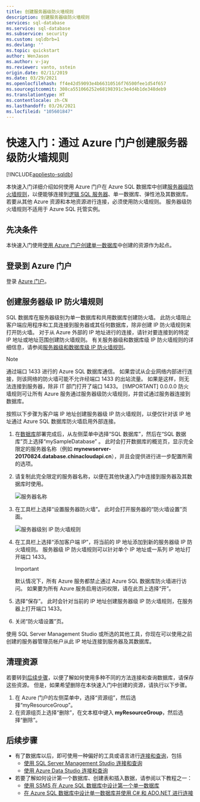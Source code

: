 ```yaml
---
title: 创建服务器级防火墙规则
description: 创建服务器级防火墙规则
services: sql-database
ms.service: sql-database
ms.subservice: security
ms.custom: sqldbrb=1
ms.devlang: ''
ms.topic: quickstart
author: WenJason
ms.author: v-jay
ms.reviewer: vanto, sstein
origin.date: 02/11/2019
ms.date: 03/29/2021
ms.openlocfilehash: ff4e42d59093e4b66310516f76500fee1d54f657
ms.sourcegitcommit: 308ca551066252e68198391c3e4d4b1de348deb9
ms.translationtype: HT
ms.contentlocale: zh-CN
ms.lasthandoff: 03/26/2021
ms.locfileid: "105601847"
---
```

# <a name="quickstart-create-a-server-level-firewall-rule-using-the-azure-portal"></a>快速入门：通过 Azure 门户创建服务器级防火墙规则
[!INCLUDE[appliesto-sqldb](../includes/appliesto-sqldb.md)]

本快速入门详细介绍如何使用 Azure 门户在 Azure SQL 数据库中创建[服务器级防火墙规则](firewall-configure.md)，以便能够连接到[逻辑 SQL 服务器](logical-servers.md)、单一数据库、弹性池及其数据库。 若要从其他 Azure 资源和本地资源进行连接，必须使用防火墙规则。 服务器级防火墙规则不适用于 Azure SQL 托管实例。

## <a name="prerequisites"></a>先决条件

本快速入门使用[使用 Azure 门户创建单一数据库](single-database-create-quickstart.md)中创建的资源作为起点。

## <a name="sign-in-to-the-azure-portal"></a>登录到 Azure 门户

登录 [Azure 门户](https://portal.azure.cn/)。

## <a name="create-a-server-level-ip-firewall-rule"></a>创建服务器级 IP 防火墙规则

 SQL 数据库在服务器级别为单一数据库和共用数据库创建防火墙。 此防火墙阻止客户端应用程序和工具连接到服务器或其任何数据库，除非创建 IP 防火墙规则来打开防火墙。 对于从 Azure 外部的 IP 地址进行的连接，请针对要连接到的特定 IP 地址或地址范围创建防火墙规则。 有关服务器级和数据库级 IP 防火墙规则的详细信息，请参阅[服务器级和数据库级 IP 防火墙规则](firewall-configure.md)。

> [!NOTE]
> 通过端口 1433 进行的 Azure SQL 数据库通信。 如果尝试从企业网络内部进行连接，则该网络的防火墙可能不允许经端口 1433 的出站流量。 如果是这样，则无法连接到服务器，除非 IT 部门打开了端口 1433。
> [!IMPORTANT]
> 0\.0.0.0 防火墙规则可让所有 Azure 服务通过服务器级防火墙规则，并尝试通过服务器连接到数据库。

按照以下步骤为客户端 IP 地址创建服务器级 IP 防火墙规则，以便仅针对该 IP 地址通过 Azure SQL 数据库防火墙启用外部连接。

1. 在[数据库](#prerequisites)部署完成后，从左侧菜单中选择“SQL 数据库”，然后在“SQL 数据库”页上选择“mySampleDatabase”  。 此时会打开数据库的概览页，显示完全限定的服务器名称（例如 **mynewserver-20170824.database.chinacloudapi.cn**），并且会提供进行进一步配置所需的选项。

2. 请复制此完全限定的服务器名称，以便在其他快速入门中连接到服务器及其数据库时使用。

   ![服务器名称](./media/firewall-create-server-level-portal-quickstart/server-name.png)

3. 在工具栏上选择“设置服务器防火墙”。 此时会打开服务器的“防火墙设置”页面。

   ![服务器级别 IP 防火墙规则](./media/firewall-create-server-level-portal-quickstart/server-firewall-rule.png)

4. 在工具栏上选择“添加客户端 IP”，将当前的 IP 地址添加到新的服务器级 IP 防火墙规则。 服务器级 IP 防火墙规则可以针对单个 IP 地址或一系列 IP 地址打开端口 1433。

   > [!IMPORTANT]
   > 默认情况下，所有 Azure 服务都禁止通过 Azure SQL 数据库防火墙进行访问。 如果要为所有 Azure 服务启用访问权限，请在此页上选择“开”。
   >

5. 选择“保存”。 此时会针对当前的 IP 地址创建服务器级 IP 防火墙规则，在服务器上打开端口 1433。

6. 关闭“防火墙设置”页。

使用 SQL Server Management Studio 或所选的其他工具，你现在可以使用之前创建的服务器管理员帐户从此 IP 地址连接到服务器及其数据库。

## <a name="clean-up-resources"></a>清理资源

若要转到[后续步骤](#next-steps)，以便了解如何使用多种不同的方法连接和查询数据库，请保存这些资源。 但是，如果希望删除在本快速入门中创建的资源，请执行以下步骤。

1. 在 Azure 门户的左侧菜单中，选择“资源组”，然后选择“myResourceGroup”。
2. 在资源组页上选择“删除”，在文本框中键入 **myResourceGroup**，然后选择“删除”。

## <a name="next-steps"></a>后续步骤

- 有了数据库以后，即可使用一种偏好的工具或语言进行[连接和查询](connect-query-content-reference-guide.md)，包括
  - [使用 SQL Server Management Studio 连接和查询](connect-query-ssms.md)
  - [使用 Azure Data Studio 连接和查询](https://docs.microsoft.com/sql/azure-data-studio/quickstart-sql-database?toc=/azure/sql-database/toc.json)
- 若要了解如何设计第一个数据库、创建表和插入数据，请参阅以下教程之一：
  - [使用 SSMS 在 Azure SQL 数据库中设计第一个单一数据库](design-first-database-tutorial.md)
  - [在 Azure SQL 数据库中设计单一数据库并使用 C# 和 ADO.NET 进行连接](design-first-database-csharp-tutorial.md)
